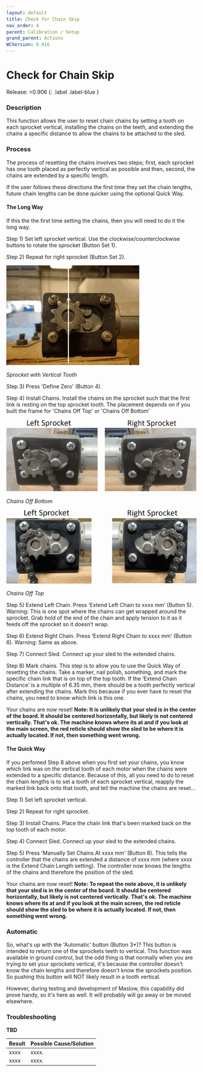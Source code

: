 ```yaml
---
layout: default
title: Check for Chain Skip
nav_order: 4
parent: Calibration / Setup
grand_parent: Actions
WCVersion: 0.916
---
```

# Check for Chain Skip

Release: >0.906
{: .label .label-blue }

### Description
This function allows the user to reset chain chains by setting a tooth on each sprocket vertical, installing the chains on the teeth, and extending the chains a specific distance to allow the chains to be attached to the sled.


### Process
The process of resetting the chains involves two steps; first, each sprocket has one tooth placed as perfectly vertical as possible and then, second, the chains are extended by a specific length.

If the user follows these directions the first time they set the chain lengths, future chain lengths can be done quicker using the optional Quick Way.

#### The Long Way ####

If this the the first time setting the chains, then you will need to do it the long way.

Step 1) Set left sprocket vertical.  Use the clockwise/counterclockwise buttons to rotate the sprocket (Button Set 1).

Step 2) Repeat for right sprocket (Button Set 2).

![Sprocket with Vertical Tooth](../../assets/gettingStarted/Sprocket%20at%2012-00.png)

_Sprocket with Vertical Tooth_

Step 3) Press 'Define Zero' (Button 4).

Step 4) Install Chains.  Install the chains on the sprocket such that the first link is resting on the top sprocket tooth. The placement depends on if you built the frame for 'Chains Off Top' or 'Chains Off Bottom'

![Chains Off Bottom](../../assets/gettingStarted/chainOffSprocketsBottom.png)

_Chains Off Bottom_

![Chains Off Top](../../assets/gettingStarted/chainOffSprocketsTop.png)

_Chains Off Top_

Step 5) Extend Left Chain. Press ‘Extend Left Chain to xxxx mm’ (Button 5). Warning: This is one spot where the chains can get wrapped around the sprocket. Grab hold of the end of the chain and apply tension to it as it feeds off the sprocket so it doesn’t wrap.

Step 6) Extend Right Chain. Press ‘Extend Right Chain to xxxx mm’ (Button 6).  Warning: Same as above.

Step 7) Connect Sled. Connect up your sled to the extended chains. 

Step 8) Mark chains. This step is to allow you to use the Quick Way of resetting the chains.  Take a marker, nail polish, something, and mark the specific chain link that is on top of the top tooth. If the ‘Extend Chain Distance’ is a multiple of 6.35 mm, there should be a tooth perfectly vertical after extending the chains. Mark this because if you ever have to reset the chains, you need to know which link is this one.

Your chains are now reset!  **Note: It is unlikely that your sled is in the center of the board.  It should be centered horizontally, but likely is not centered vertically.  That's ok.  The machine knows where its at and if you look at the main screen, the red reticle should show the sled to be where it is actually located.  If not, then something went wrong.**

#### The Quick Way ####

If you perfomed Step 8 above when you first set your chains, you know which link was on the vertical tooth of each motor when the chains were extended to a specific distance.  Because of this, all you need to do to reset the chain lengths is to set a tooth of each sprocket vertical, reapply the marked link back onto that tooth, and tell the machine the chains are reset...

Step 1) Set left sprocket vertical.

Step 2) Repeat for right sprocket.

Step 3) Install Chains.  Place the chain link that's been marked back on the top tooth of each motor.

Step 4) Connect Sled.  Connect up your sled to the extended chains.

Step 5) Press 'Manually Set Chains At xxxx mm' (Button 8).  This tells the controller that the chains are extended a distance of xxxx mm (where xxxx is the Extend Chain Length setting).  The controller now knows the lengths of the chains and therefore the position of the sled.

Your chains are now reset!  **Note: To repeat the note above, it is unlikely that your sled is in the center of the board.  It should be centered horizontally, but likely is not centered vertically.  That's ok.  The machine knows where its at and if you look at the main screen, the red reticle should show the sled to be where it is actually located.  If not, then something went wrong.**

### Automatic ###

So, what's up with the 'Automatic' button (Button 3*)?  This button is intended to return one of the sprockets teeth to vertical.  This function was available in ground control, but the odd thing is that normally when you are trying to set your sprockets vertical, it's because the controller doesn't know the chain lengths and therefore doesn't know the sprockets position.  So pushing this button will NOT likely result in a tooth vertical.

However, during testing and development of Maslow, this capability did prove handy, so it's here as well.  It will probably will go away or be moved elsewhere. 
 
### Troubleshooting

**TBD**

|Result   	|Possible Cause/Solution   	|
|---	|---	|
|xxxx   	|xxxx.   	|
|xxxx   	|xxxx.   	|


